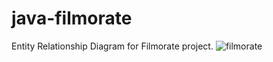 # java-filmorate
Entity Relationship Diagram for Filmorate project.
![filmorate](https://user-images.githubusercontent.com/48589615/174452275-d3aa5157-5747-4256-b3b3-0c4d449a7881.jpg)
